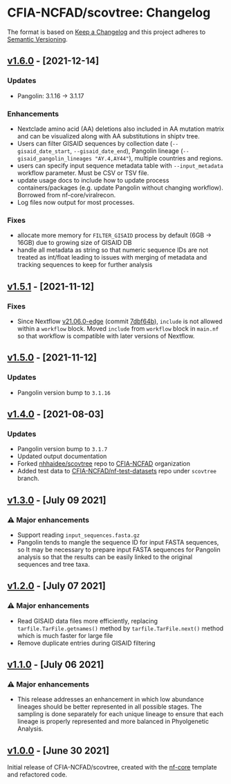 # CFIA-NCFAD/scovtree: Changelog

The format is based on [Keep a Changelog](https://keepachangelog.com/en/1.0.0/)
and this project adheres to [Semantic Versioning](https://semver.org/spec/v2.0.0.html).

## [v1.6.0](https://github.com/CFIA-NCFAD/scovtree/releases/tag/1.6.0) - [2021-12-14]

### Updates

- Pangolin: 3.1.16 → 3.1.17

### Enhancements

- Nextclade amino acid (AA) deletions also included in AA mutation matrix and can be visualized along with AA substitutions in shiptv tree.
- Users can filter GISAID sequences by collection date (`--gisaid_date_start`, `--gisaid_date_end`), Pangolin lineage (`--gisaid_pangolin_lineages "AY.4,AY44"`), multiple countries and regions.  
- users can specify input sequence metadata table with `--input_metadata` workflow parameter. Must be CSV or TSV file.
- update usage docs to include how to update process containers/packages (e.g. update Pangolin without changing workflow). Borrowed from nf-core/viralrecon.
- Log files now output for most processes.

### Fixes

- allocate more memory for `FILTER_GISAID` process by default (6GB -> 16GB) due to growing size of GISAID DB
- handle all metadata as string so that numeric sequence IDs are not treated as int/float leading to issues with merging of metadata and tracking sequences to keep for further analysis

## [v1.5.1](https://github.com/CFIA-NCFAD/scovtree/releases/tag/1.5.1) - [2021-11-12]

### Fixes

* Since Nextflow [v21.06.0-edge](https://github.com/nextflow-io/nextflow/releases/tag/v21.06.0-edge) (commit [7dbf64b](https://github.com/nextflow-io/nextflow/commit/7dbf64bea38907126f44b09a023b8061bf3363d0)), `include` is not allowed within a `workflow` block. Moved `include` from `workflow` block in `main.nf` so that workflow is compatible with later versions of Nextflow.

## [v1.5.0](https://github.com/CFIA-NCFAD/scovtree/releases/tag/1.5.0) - [2021-11-12]

### Updates

* Pangolin version bump to `3.1.16`

## [v1.4.0](https://github.com/CFIA-NCFAD/scovtree/releases/tag/1.4.0) - [2021-08-03]

### Updates

* Pangolin version bump to `3.1.7`
* Updated output documentation
* Forked [nhhaidee/scovtree](https://github.com/nhhaidee/scovtree/) repo to [CFIA-NCFAD](https://github.com/CFIA-NCFAD) organization
* Added test data to [CFIA-NCFAD/nf-test-datasets](https://github.com/CFIA-NCFAD/nf-test-datasets) repo under `scovtree` branch.

## [v1.3.0](https://github.com/CFIA-NCFAD/scovtree/releases/tag/1.3.0) - [July 09 2021]

### :warning: Major enhancements

* Support reading `input_sequences.fasta.gz`
* Pangolin tends to mangle the sequence ID for input FASTA sequences, so It may be necessary to prepare input FASTA sequences for Pangolin analysis so that the results can be easily linked to the original sequences and tree taxa.

## [v1.2.0](https://github.com/CFIA-NCFAD/scovtree/releases/tag/1.2.0) - [July 07 2021]

### :warning: Major enhancements

* Read GISAID data files more efficiently, replacing `tarfile.TarFile.getnames()` method by `tarfile.TarFile.next()` method which is much faster for large file
* Remove duplicate entries during GISAID filtering

## [v1.1.0](https://github.com/CFIA-NCFAD/scovtree/releases/tag/1.1.0) - [July 06 2021]

### :warning: Major enhancements

* This release addresses an enhancement in which low abundance lineages should be better represented in all possible stages. The sampling is done separately for each unique lineage to ensure that each lineage is properly represented and more balanced in Phyolgenetic Analysis.

## [v1.0.0](https://github.com/CFIA-NCFAD/scovtree/releases/tag/1.0.0) - [June 30 2021]

Initial release of CFIA-NCFAD/scovtree, created with the [nf-core](https://nf-co.re/) template and refactored code.
